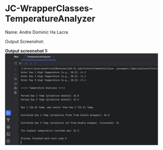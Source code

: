<h1>JC-WrapperClasses-TemperatureAnalyzer</h1>
Name: Andre Dominic Ha Lacra

Output Screenshot:

<strong>Output screenshot 1:</strong>
![Alt text](output-screenshots/JC-WrapperClasses-TemperatureAnalyzer-ScreenshotOutput.png)

